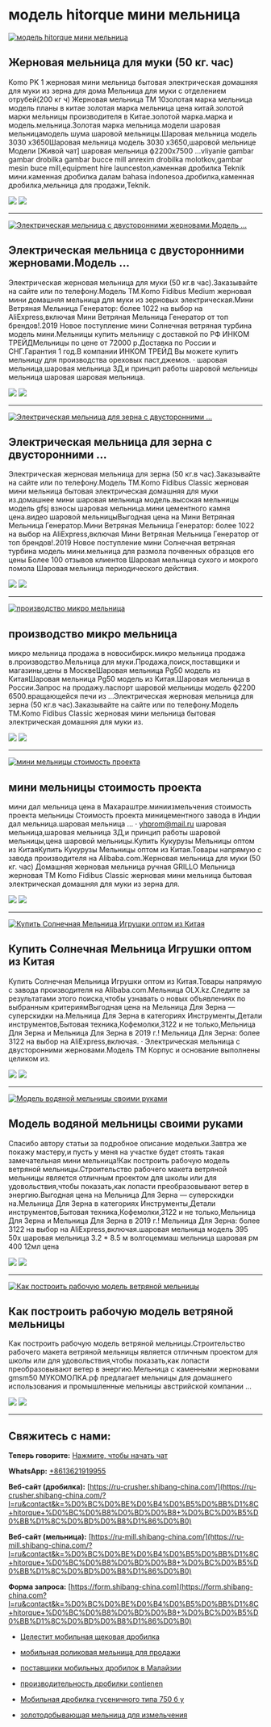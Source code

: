 # модель hitorque мини мельница

<a href="https://swt.shibang-china.com/?l=ru&img&k=%D0%BC%D0%BE%D0%B4%D0%B5%D0%BB%D1%8C+hitorque+%D0%BC%D0%B8%D0%BD%D0%B8+%D0%BC%D0%B5%D0%BB%D1%8C%D0%BD%D0%B8%D1%86%D0%B0" target="_blank">![модель hitorque мини мельница](http://static.shibang-china.com/all-800x300/1150.jpg)</a>

## Жерновая мельница для муки (50 кг. час)
Komo PK 1 жерновая мини мельница бытовая электрическая домашняя для муки из зерна для дома Мельница для муки с отделением отрубей(200 кг ч) Жерновая мельница ТМ 10золотая марка мельница модель планы в китае золотая марка мельница цена китай.золотой марки мельницы производителя в Китае.золотой марка.марка и модель.мельница.Золотая марка мельница.модели шаровая мельницамодель шума шаровой мельницы.Шаровая мельница модель 3030 x3650Шаровая мельница модель 3030 x3650,шаровой мельнице Модели [Живой чат] шаровая мельница ф2200х7500 …vliyanie gambar gambar drobilka gambar bucce mill anrexim drobilka molotkov,gambar mesin buce mill,equipment hire launceston,каменная дробилка Teknik мини.каменная дробилка далам bahasa indonesoa.дробилка,каменная дробилка,мельница для продажи,Teknik.


<a href="https://whatsapp.shibangsoft.com/WhatsApp.php" target="_blank" title="WhatsApp">![](http://static.shibang-china.com/icon/whatsapp.png)</a> <a href="https://swt.shibang-china.com/?l=ru&icon&k=%D0%BC%D0%BE%D0%B4%D0%B5%D0%BB%D1%8C+hitorque+%D0%BC%D0%B8%D0%BD%D0%B8+%D0%BC%D0%B5%D0%BB%D1%8C%D0%BD%D0%B8%D1%86%D0%B0" target="_blank">![](http://static.shibang-china.com/icon/chat-ru.png)</a>

---

<a href="https://swt.shibang-china.com/?l=ru&img&k=%D0%BC%D0%BE%D0%B4%D0%B5%D0%BB%D1%8C+hitorque+%D0%BC%D0%B8%D0%BD%D0%B8+%D0%BC%D0%B5%D0%BB%D1%8C%D0%BD%D0%B8%D1%86%D0%B0" target="_blank">![Электрическая мельница с двусторонними жерновами.Модель …](http://static.shibang-china.com/all-800x300/1017.jpg)</a>

## Электрическая мельница с двусторонними жерновами.Модель …
Электрическая жерновая мельница для муки (50 кг.в час).Заказывайте на сайте или по телефону.Модель ТМ.Komo Fidibus Medium жерновая мини домашняя мельница для муки из зерновых электрическая.Мини Ветряная Мельница Генератор: более 1022 на выбор на AliExpress,включая Мини Ветряная Мельница Генератор от топ брендов!.2019 Новое поступление мини Солнечная ветряная турбина модель мини.Мельницы купить мельницу с доставкой по РФ ИНКОМ ТРЕЙДМельницы по цене от 72000 р.Доставка по России и СНГ.Гарантия 1 год.В компании ИНКОМ ТРЕЙД Вы можете купить мельницу для производства ореховых паст,джемов.&nbsp;&#0183;&#32;шаровая мельница,шаровая мельница 3Д,и принцип работы шаровой мельницы мельница шаровая шаровая мельница.


<a href="https://whatsapp.shibangsoft.com/WhatsApp.php" target="_blank" title="WhatsApp">![](http://static.shibang-china.com/icon/whatsapp.png)</a> <a href="https://swt.shibang-china.com/?l=ru&icon&k=%D0%BC%D0%BE%D0%B4%D0%B5%D0%BB%D1%8C+hitorque+%D0%BC%D0%B8%D0%BD%D0%B8+%D0%BC%D0%B5%D0%BB%D1%8C%D0%BD%D0%B8%D1%86%D0%B0" target="_blank">![](http://static.shibang-china.com/icon/chat-ru.png)</a>

---

<a href="https://swt.shibang-china.com/?l=ru&img&k=%D0%BC%D0%BE%D0%B4%D0%B5%D0%BB%D1%8C+hitorque+%D0%BC%D0%B8%D0%BD%D0%B8+%D0%BC%D0%B5%D0%BB%D1%8C%D0%BD%D0%B8%D1%86%D0%B0" target="_blank">![Электрическая мельница для зерна с двусторонними …](http://static.shibang-china.com/all-800x300/1061.jpg)</a>

## Электрическая мельница для зерна с двусторонними …
Электрическая жерновая мельница для зерна (50 кг.в час).Заказывайте на сайте или по телефону.Модель ТМ.Komo Fidibus Classic жерновая мини мельница бытовая электрическая домашняя для муки из.домашнее мини шаровая мельница модель.высокая мельницы модель gfsj взносы шаровая мельница.мини цементного камня цена.видео шаровой мельницыВыгодная цена на Мини Ветряная Мельница Генератор.Мини Ветряная Мельница Генератор: более 1022 на выбор на AliExpress,включая Мини Ветряная Мельница Генератор от топ брендов!.2019 Новое поступление мини Солнечная ветряная турбина модель мини.мельница для размола почвенных образцов его цены Более 100 отзывов клиентов Шаровая мельница сухого и мокрого помола Шаровая мельница периодического действия.


<a href="https://whatsapp.shibangsoft.com/WhatsApp.php" target="_blank" title="WhatsApp">![](http://static.shibang-china.com/icon/whatsapp.png)</a> <a href="https://swt.shibang-china.com/?l=ru&icon&k=%D0%BC%D0%BE%D0%B4%D0%B5%D0%BB%D1%8C+hitorque+%D0%BC%D0%B8%D0%BD%D0%B8+%D0%BC%D0%B5%D0%BB%D1%8C%D0%BD%D0%B8%D1%86%D0%B0" target="_blank">![](http://static.shibang-china.com/icon/chat-ru.png)</a>

---

<a href="https://swt.shibang-china.com/?l=ru&img&k=%D0%BC%D0%BE%D0%B4%D0%B5%D0%BB%D1%8C+hitorque+%D0%BC%D0%B8%D0%BD%D0%B8+%D0%BC%D0%B5%D0%BB%D1%8C%D0%BD%D0%B8%D1%86%D0%B0" target="_blank">![производство микро мельница](http://static.shibang-china.com/all-800x300/639.jpg)</a>

## производство микро мельница
микро мельница продажа в новосибирск.микро мельница продажа в.производство.Мельница для муки.Продажа,поиск,поставщики и магазины,цены в МосквеШаровая мельница Pg50 модель из КитаяШаровая мельница Pg50 модель из Китая.Шаровая мельница в России.Запрос на продажу.паспорт шаровой мельницы модель ф2200 6500.вращающейся печи из …Электрическая жерновая мельница для зерна (50 кг.в час).Заказывайте на сайте или по телефону.Модель ТМ.Komo Fidibus Classic жерновая мини мельница бытовая электрическая домашняя для муки из.


<a href="https://whatsapp.shibangsoft.com/WhatsApp.php" target="_blank" title="WhatsApp">![](http://static.shibang-china.com/icon/whatsapp.png)</a> <a href="https://swt.shibang-china.com/?l=ru&icon&k=%D0%BC%D0%BE%D0%B4%D0%B5%D0%BB%D1%8C+hitorque+%D0%BC%D0%B8%D0%BD%D0%B8+%D0%BC%D0%B5%D0%BB%D1%8C%D0%BD%D0%B8%D1%86%D0%B0" target="_blank">![](http://static.shibang-china.com/icon/chat-ru.png)</a>

---

<a href="https://swt.shibang-china.com/?l=ru&img&k=%D0%BC%D0%BE%D0%B4%D0%B5%D0%BB%D1%8C+hitorque+%D0%BC%D0%B8%D0%BD%D0%B8+%D0%BC%D0%B5%D0%BB%D1%8C%D0%BD%D0%B8%D1%86%D0%B0" target="_blank">![мини мельницы стоимость проекта](http://static.shibang-china.com/all-800x300/394.jpg)</a>

## мини мельницы стоимость проекта
мини дал мельница цена в Махараштре.миниизмельчения стоимость проекта мельницы Стоимость проекта миницементного завода в Индии дал мельница.шаровая мельница …&nbsp;&#0183;&#32;yhprom@mail.ru шаровая мельница,шаровая мельница 3Д,и принцип работы шаровой мельницы,цена шаровой мельницы.Купить Кукурузы Мельницы оптом из КитаяКупить Кукурузы Мельницы оптом из Китая.Товары напрямую с завода производителя на Alibaba.com.Жерновая мельница для муки (50 кг. час) Домашняя жерновая мельница ручная GRILLO Мельница жерновая ТМ Komo Fidibus Classic жерновая мини мельница бытовая электрическая домашняя для муки из зерна для.


<a href="https://whatsapp.shibangsoft.com/WhatsApp.php" target="_blank" title="WhatsApp">![](http://static.shibang-china.com/icon/whatsapp.png)</a> <a href="https://swt.shibang-china.com/?l=ru&icon&k=%D0%BC%D0%BE%D0%B4%D0%B5%D0%BB%D1%8C+hitorque+%D0%BC%D0%B8%D0%BD%D0%B8+%D0%BC%D0%B5%D0%BB%D1%8C%D0%BD%D0%B8%D1%86%D0%B0" target="_blank">![](http://static.shibang-china.com/icon/chat-ru.png)</a>

---

<a href="https://swt.shibang-china.com/?l=ru&img&k=%D0%BC%D0%BE%D0%B4%D0%B5%D0%BB%D1%8C+hitorque+%D0%BC%D0%B8%D0%BD%D0%B8+%D0%BC%D0%B5%D0%BB%D1%8C%D0%BD%D0%B8%D1%86%D0%B0" target="_blank">![Купить Солнечная Мельница Игрушки оптом из Китая](http://static.shibang-china.com/all-800x300/872.jpg)</a>

## Купить Солнечная Мельница Игрушки оптом из Китая
Купить Солнечная Мельница Игрушки оптом из Китая.Товары напрямую с завода производителя на Alibaba.com.Мельница OLX.kz.Следите за результатами этого поиска,чтобы узнавать о новых объявлениях по выбранным критериямВыгодная цена на Мельница Для Зерна — суперскидки на.Мельница Для Зерна в категориях Инструменты,Детали инструментов,Бытовая техника,Кофемолки,3122 и не только,Мельница Для Зерна и Мельница Для Зерна в 2019 г.! Мельница Для Зерна: более 3122 на выбор на AliExpress,включая.&nbsp;&#0183;&#32;Электрическая мельница с двусторонними жерновами.Модель ТМ Корпус и основание выполнены целиком из.


<a href="https://whatsapp.shibangsoft.com/WhatsApp.php" target="_blank" title="WhatsApp">![](http://static.shibang-china.com/icon/whatsapp.png)</a> <a href="https://swt.shibang-china.com/?l=ru&icon&k=%D0%BC%D0%BE%D0%B4%D0%B5%D0%BB%D1%8C+hitorque+%D0%BC%D0%B8%D0%BD%D0%B8+%D0%BC%D0%B5%D0%BB%D1%8C%D0%BD%D0%B8%D1%86%D0%B0" target="_blank">![](http://static.shibang-china.com/icon/chat-ru.png)</a>

---

<a href="https://swt.shibang-china.com/?l=ru&img&k=%D0%BC%D0%BE%D0%B4%D0%B5%D0%BB%D1%8C+hitorque+%D0%BC%D0%B8%D0%BD%D0%B8+%D0%BC%D0%B5%D0%BB%D1%8C%D0%BD%D0%B8%D1%86%D0%B0" target="_blank">![Модель водяной мельницы своими руками](http://static.shibang-china.com/all-800x300/1287.jpg)</a>

## Модель водяной мельницы своими руками
Спасибо автору статьи за подробное описание модельки.Завтра же покажу мастеру,и пусть у меня на участке будет стоять такая замечательная мини мельница!Как построить рабочую модель ветряной мельницы.Строительство рабочего макета ветряной мельницы является отличным проектом для школы или для удовольствия,чтобы показать,как лопасти преобразовывают ветер в энергию.Выгодная цена на Мельница Для Зерна — суперскидки на.Мельница Для Зерна в категориях Инструменты,Детали инструментов,Бытовая техника,Кофемолки,3122 и не только,Мельница Для Зерна и Мельница Для Зерна в 2019 г.! Мельница Для Зерна: более 3122 на выбор на AliExpress,включая.шаровая мельница модель 395 50x шаровая мельница 3.2 * 8.5 м волгоцеммаш мельница шаровая рм 400 12мл цена


<a href="https://whatsapp.shibangsoft.com/WhatsApp.php" target="_blank" title="WhatsApp">![](http://static.shibang-china.com/icon/whatsapp.png)</a> <a href="https://swt.shibang-china.com/?l=ru&icon&k=%D0%BC%D0%BE%D0%B4%D0%B5%D0%BB%D1%8C+hitorque+%D0%BC%D0%B8%D0%BD%D0%B8+%D0%BC%D0%B5%D0%BB%D1%8C%D0%BD%D0%B8%D1%86%D0%B0" target="_blank">![](http://static.shibang-china.com/icon/chat-ru.png)</a>

---

<a href="https://swt.shibang-china.com/?l=ru&img&k=%D0%BC%D0%BE%D0%B4%D0%B5%D0%BB%D1%8C+hitorque+%D0%BC%D0%B8%D0%BD%D0%B8+%D0%BC%D0%B5%D0%BB%D1%8C%D0%BD%D0%B8%D1%86%D0%B0" target="_blank">![Как построить рабочую модель ветряной мельницы](http://static.shibang-china.com/all-800x300/979.jpg)</a>

## Как построить рабочую модель ветряной мельницы
Как построить рабочую модель ветряной мельницы.Строительство рабочего макета ветряной мельницы является отличным проектом для школы или для удовольствия,чтобы показать,как лопасти преобразовывают ветер в энергию.Мельница с каменными жерновами gmsm50 МУКОМОЛКА.рф предлагает мельницы для домашнего использования и промышленные мельницы австрийской компании …

<a href="https://whatsapp.shibangsoft.com/WhatsApp.php" target="_blank" title="WhatsApp">![](http://static.shibang-china.com/icon/whatsapp.png)</a> <a href="https://swt.shibang-china.com/?l=ru&icon&k=%D0%BC%D0%BE%D0%B4%D0%B5%D0%BB%D1%8C+hitorque+%D0%BC%D0%B8%D0%BD%D0%B8+%D0%BC%D0%B5%D0%BB%D1%8C%D0%BD%D0%B8%D1%86%D0%B0" target="_blank">![](http://static.shibang-china.com/icon/chat-ru.png)</a>

---
## Свяжитесь с нами:

**Теперь говорите:** [Нажмите, чтобы начать чат](https://swt.shibang-china.com?l=ru&contact&k=%D0%BC%D0%BE%D0%B4%D0%B5%D0%BB%D1%8C+hitorque+%D0%BC%D0%B8%D0%BD%D0%B8+%D0%BC%D0%B5%D0%BB%D1%8C%D0%BD%D0%B8%D1%86%D0%B0)

**WhatsApp:**  [+8613621919955](https://whatsapp.shibangsoft.com/WhatsApp.php)

**Веб-сайт (дробилка):** [https://ru-crusher.shibang-china.com/](https://ru-crusher.shibang-china.com/?l=ru&contact&k=%D0%BC%D0%BE%D0%B4%D0%B5%D0%BB%D1%8C+hitorque+%D0%BC%D0%B8%D0%BD%D0%B8+%D0%BC%D0%B5%D0%BB%D1%8C%D0%BD%D0%B8%D1%86%D0%B0)

**Веб-сайт (мельница):** [https://ru-mill.shibang-china.com/](https://ru-mill.shibang-china.com/?l=ru&contact&k=%D0%BC%D0%BE%D0%B4%D0%B5%D0%BB%D1%8C+hitorque+%D0%BC%D0%B8%D0%BD%D0%B8+%D0%BC%D0%B5%D0%BB%D1%8C%D0%BD%D0%B8%D1%86%D0%B0)

**Форма запроса:** [https://form.shibang-china.com](https://form.shibang-china.com?l=ru&contact&k=%D0%BC%D0%BE%D0%B4%D0%B5%D0%BB%D1%8C+hitorque+%D0%BC%D0%B8%D0%BD%D0%B8+%D0%BC%D0%B5%D0%BB%D1%8C%D0%BD%D0%B8%D1%86%D0%B0)

* [Целестит мобильная щековая дробилка](../124/%D0%A6%D0%B5%D0%BB%D0%B5%D1%81%D1%82%D0%B8%D1%82%20%D0%BC%D0%BE%D0%B1%D0%B8%D0%BB%D1%8C%D0%BD%D0%B0%D1%8F%20%D1%89%D0%B5%D0%BA%D0%BE%D0%B2%D0%B0%D1%8F%20%D0%B4%D1%80%D0%BE%D0%B1%D0%B8%D0%BB%D0%BA%D0%B0.md)

* [мобильная роликовая мельница для продажи](../122/%D0%BC%D0%BE%D0%B1%D0%B8%D0%BB%D1%8C%D0%BD%D0%B0%D1%8F%20%D1%80%D0%BE%D0%BB%D0%B8%D0%BA%D0%BE%D0%B2%D0%B0%D1%8F%20%D0%BC%D0%B5%D0%BB%D1%8C%D0%BD%D0%B8%D1%86%D0%B0%20%D0%B4%D0%BB%D1%8F%20%D0%BF%D1%80%D0%BE%D0%B4%D0%B0%D0%B6%D0%B8.md)

* [поставщики мобильных дробилок в Малайзии](../122/%D0%BF%D0%BE%D1%81%D1%82%D0%B0%D0%B2%D1%89%D0%B8%D0%BA%D0%B8%20%D0%BC%D0%BE%D0%B1%D0%B8%D0%BB%D1%8C%D0%BD%D1%8B%D1%85%20%D0%B4%D1%80%D0%BE%D0%B1%D0%B8%D0%BB%D0%BE%D0%BA%20%D0%B2%20%D0%9C%D0%B0%D0%BB%D0%B0%D0%B9%D0%B7%D0%B8%D0%B8.md)

* [производительность дробилки contienen](../125/%D0%BF%D1%80%D0%BE%D0%B8%D0%B7%D0%B2%D0%BE%D0%B4%D0%B8%D1%82%D0%B5%D0%BB%D1%8C%D0%BD%D0%BE%D1%81%D1%82%D1%8C%20%D0%B4%D1%80%D0%BE%D0%B1%D0%B8%D0%BB%D0%BA%D0%B8%20contienen.md)

* [Мобильная дробилка гусеничного типа 750 б  у](../122/%D0%9C%D0%BE%D0%B1%D0%B8%D0%BB%D1%8C%D0%BD%D0%B0%D1%8F%20%D0%B4%D1%80%D0%BE%D0%B1%D0%B8%D0%BB%D0%BA%D0%B0%20%D0%B3%D1%83%D1%81%D0%B5%D0%BD%D0%B8%D1%87%D0%BD%D0%BE%D0%B3%D0%BE%20%D1%82%D0%B8%D0%BF%D0%B0%20750%20%D0%B1%20%20%D1%83.md)

* [золотодобывающая мельница для измельчения](../124/%D0%B7%D0%BE%D0%BB%D0%BE%D1%82%D0%BE%D0%B4%D0%BE%D0%B1%D1%8B%D0%B2%D0%B0%D1%8E%D1%89%D0%B0%D1%8F%20%D0%BC%D0%B5%D0%BB%D1%8C%D0%BD%D0%B8%D1%86%D0%B0%20%D0%B4%D0%BB%D1%8F%20%D0%B8%D0%B7%D0%BC%D0%B5%D0%BB%D1%8C%D1%87%D0%B5%D0%BD%D0%B8%D1%8F.md)